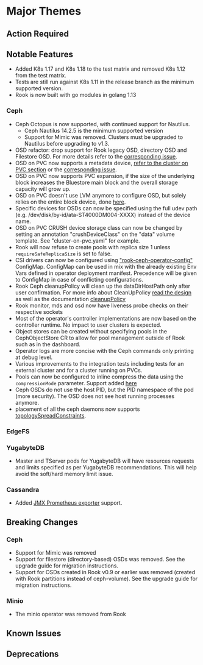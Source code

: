 # Major Themes

## Action Required

## Notable Features

- Added K8s 1.17 and K8s 1.18 to the test matrix and removed K8s 1.12 from the test matrix.
- Tests are still run against K8s 1.11 in the release branch as the minimum supported version.
- Rook is now built with go modules in golang 1.13

### Ceph

- Ceph Octopus is now supported, with continued support for Nautilus.
   - Ceph Nautilus 14.2.5 is the minimum supported version
   - Support for Mimic was removed. Clusters must be upgraded to Nautilus before upgrading to v1.3.
- OSD refactor: drop support for Rook legacy OSD, directory OSD and Filestore OSD. For more details refer to the [corresponding issue](https://github.com/rook/rook/issues/4724).
- OSD on PVC now supports a metadata device, [refer to the cluster on PVC section](Documentation/ceph-cluster-crd.html#dedicated-metatada-device) or the [corresponding issue](https://github.com/rook/rook/issues/3852).
- OSD on PVC now supports PVC expansion, if the size of the underlying block increases the Bluestore main block and the overall storage capacity will grow up.
- OSD on PVC doesn't use LVM anymore to configure OSD, but solely relies on the entire block device, done [here](https://github.com/rook/rook/pull/4435).
- Specific devices for OSDs can now be specified using the full udev path (e.g. /dev/disk/by-id/ata-ST4000DM004-XXXX) instead of the device name.
- OSD on PVC CRUSH device storage class can now be changed by setting an annotation "crushDeviceClass" on the "data" volume template. See "cluster-on-pvc.yaml" for example.
- Rook will now refuse to create pools with replica size 1 unless `requireSafeReplicaSize` is set to false.
- CSI drivers can now be configured using ["rook-ceph-operator-config"](https://github.com/rook/rook/blob/master/cluster/examples/kubernetes/ceph/operator.yaml) ConfigMap.
ConfigMap can be used in mix with the already existing Env Vars defined in operator deployment manifest. Precedence will be given to ConfigMap in case of conflicting configurations.
- Rook Ceph cleanupPolicy will clean up the dataDirHostPath only after user confirmation. For more info about CleanUpPolicy [read the design](https://github.com/rook/rook/blob/master/design/ceph/ceph-cluster-cleanup.md) as well as the documentation [cleanupPolicy](Documentation/ceph-cluster-crd.md#cluster-settings)
- Rook monitor, mds and osd now have liveness probe checks on their respective sockets
- Most of the operator's controller implementations are now based on the controller runtime. No impact to user clusters is expected.
- Object stores can be created without specifying pools in the CephObjectStore CR to allow for pool management outside of Rook such as in the dashboard.
- Operator logs are more concise with the Ceph commands only printing at debug level.
- Various improvements to the integration tests including tests for an external cluster and for a cluster running on PVCs.
- Pools can now be configured to inline compress the data using the `compressionMode` parameter. Support added [here](https://github.com/rook/rook/pull/5124)
- Ceph OSDs do not use the host PID, but the PID namespace of the pod (more security). The OSD does not see host running processes anymore.
- placement of all the ceph daemons now supports [topologySpreadConstraints](Documentation/ceph-cluster-crd.md#placement-configuration-settings).

### EdgeFS

### YugabyteDB

- Master and TServer pods for YugabyteDB will have resources requests and limits specified as per YugabyteDB recommendations. This will help avoid the soft/hard memory limit issue.

### Cassandra

- Added [JMX Prometheus exporter](https://github.com/prometheus/jmx_exporter) support.

## Breaking Changes

### Ceph
- Support for Mimic was removed
- Support for filestore (directory-based) OSDs was removed. See the upgrade guide for migration instructions.
- Support for OSDs created in Rook v0.9 or earlier was removed (created with Rook partitions instead of ceph-volume). See the upgrade guide for migration instructions.

### Minio
- The minio operator was removed from Rook

## Known Issues

### <Storage Provider>

## Deprecations

### <Storage Provider>
